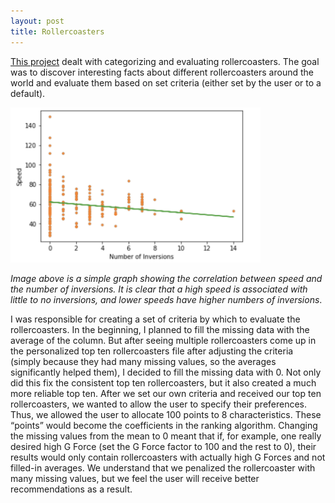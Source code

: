 ```yaml
---
layout: post
title: Rollercoasters
---
```


<a href='https://github.com/ssPrimeMinister/Rollercoaster/blob/master/Lydia%20Zhang%20and%20Hayden%20Nelson%20-%20Roller%20Coaster%20Project.ipynb'>This project</a> dealt with categorizing and evaluating rollercoasters. The goal was to discover interesting facts about different rollercoasters around the world and evaluate them based on set criteria (either set by the user or to a default).

<img src="/images/coaster.png" alt="Inversions vs. Speed" width="400" class="center"/>


<i>Image above is a simple graph showing the correlation between speed and the number of inversions. It is clear that a high speed is associated with little to no inversions, and lower speeds have higher numbers of inversions</i>.

I was responsible for creating a set of criteria by which to evaluate the rollercoasters. In the beginning, I planned to fill the missing data with the average of the column. But after seeing multiple rollercoasters come up in the personalized top ten rollercoasters file after adjusting the criteria (simply because they had many missing values, so the averages significantly helped them), I decided to fill the missing data with 0. Not only did this fix the consistent top ten rollercoasters, but it also created a much more reliable top ten. After we set our own criteria and received our top ten rollercoasters, we wanted to allow the user to specify their preferences. Thus, we allowed the user to allocate 100 points to 8 characteristics. These “points” would become the coefficients in the ranking algorithm.  Changing the missing values from the mean to 0 meant that if, for example, one really desired high G Force (set the G Force factor to 100 and the rest to 0), their results would only contain rollercoasters with actually high G Forces and not filled-in averages. We understand that we penalized the rollercoaster with many missing values, but we feel the user will receive better recommendations as a result.